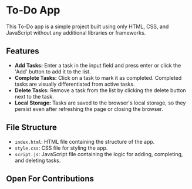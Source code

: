 # To-Do App

This To-Do app is a simple project built using only HTML, CSS, and JavaScript without any additional libraries or frameworks.

## Features

- **Add Tasks:** Enter a task in the input field and press enter or click the 'Add' button to add it to the list.
- **Complete Tasks:** Click on a task to mark it as completed. Completed tasks are visually differentiated from active tasks.
- **Delete Tasks:** Remove a task from the list by clicking the delete button next to the task.
- **Local Storage:** Tasks are saved to the browser's local storage, so they persist even after refreshing the page or closing the browser.

## File Structure

- `index.html`: HTML file containing the structure of the app.
- `style.css`: CSS file for styling the app.
- `script.js`: JavaScript file containing the logic for adding, completing, and deleting tasks.

## Open For Contributions
